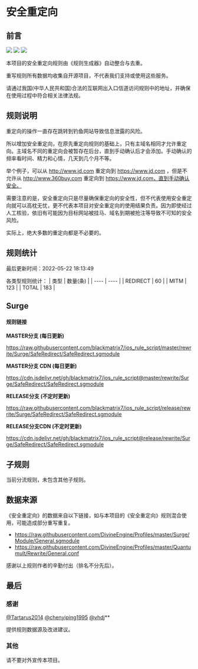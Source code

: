 # 安全重定向

## 前言

![](https://shields.io/badge/-移除重复规则-ff69b4) ![](https://shields.io/badge/-MITM--HOSTNAME合并-brightgreen) ![](https://shields.io/badge/-正则推导HOSTNAME-033da7) 

本项目的安全重定向规则由《规则生成器》自动整合与去重。

重写规则所有数据均收集自开源项目，不代表我们支持或使用这些服务。

请通过我国(中华人民共和国)合法的互联网出入口信道访问规则中的地址，并确保在使用过程中符合相关法律法规。
## 规则说明
重定向的操作一直存在跳转到钓鱼网站导致信息泄露的风险。

所以增加安全重定向，在原先重定向规则的基础上，只有主域名相同才允许重定向。主域名不同的重定向会被暂存在后台，直到手动确认后才会添加。手动确认的频率看时间、精力和心情，几天到几个月不等。

举个例子，可以从 http://www.jd.com 重定向到 https://www.jd.com ，但是不允许从 http://www.360buy.com 重定向到 https://www.jd.com，直到手动确认安全。

需要注意的是，安全重定向只是尽量确保重定向的安全性，但不代表使用安全重定向就可以高枕无忧，更不代表本项目对安全重定向的使用结果负责。因为即使经过人工核验，依旧有可能因为目标网站被挂马、域名到期被抢注等导致不可知的安全风险。

实际上，绝大多数的重定向都是不必要的。

## 规则统计

最后更新时间：2022-05-22 18:13:49

各类型规则统计：
| 类型 | 数量(条)  | 
| ---- | ----  |
| REDIRECT | 60  | 
| MITM | 123  | 
| TOTAL | 183  | 


## Surge 

#### 规则链接
**MASTER分支 (每日更新)**

https://raw.githubusercontent.com/blackmatrix7/ios_rule_script/master/rewrite/Surge/SafeRedirect/SafeRedirect.sgmodule

**MASTER分支 CDN (每日更新)**

https://cdn.jsdelivr.net/gh/blackmatrix7/ios_rule_script@master/rewrite/Surge/SafeRedirect/SafeRedirect.sgmodule

**RELEASE分支 (不定时更新)**

https://raw.githubusercontent.com/blackmatrix7/ios_rule_script/release/rewrite/Surge/SafeRedirect/SafeRedirect.sgmodule

**RELEASE分支CDN (不定时更新)**

https://cdn.jsdelivr.net/gh/blackmatrix7/ios_rule_script@release/rewrite/Surge/SafeRedirect/SafeRedirect.sgmodule

## 子规则

当前分流规则，未包含其他子规则。


## 数据来源

《安全重定向》的数据来自以下链接，如与本项目的《安全重定向》规则混合使用，可能造成部分重写重复。

- https://raw.githubusercontent.com/DivineEngine/Profiles/master/Surge/Module/General.sgmodule
- https://raw.githubusercontent.com/DivineEngine/Profiles/master/Quantumult/Rewrite/General.conf


感谢以上规则作者的辛勤付出（排名不分先后）。

## 最后

### 感谢

[@Tartarus2014](https://github.com/Tartarus2014)  [@chenyiping1995](https://github.com/chenyiping1995) [@vhdj](https://github.com/vhdj)**

提供规则数据源及改进建议。

### 其他

请不要对外宣传本项目。